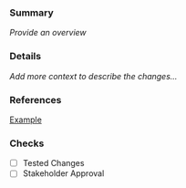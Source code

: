 ### Summary
_Provide an overview_

### Details
_Add more context to describe the changes..._

### References
[Example](google.com)

### Checks
- [ ] Tested Changes
- [ ] Stakeholder Approval

